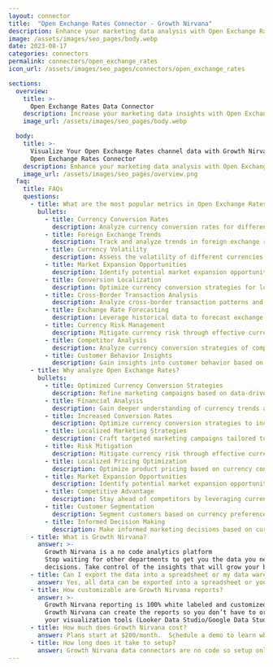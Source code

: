 ```yaml
---
layout: connector
title:  "Open Exchange Rates Connector - Growth Nirvana"
description: Enhance your marketing data analysis with Open Exchange Rates integration, leveraging actionable insights to optimize currency conversion strategies.
image: /assets/images/seo_pages/body.webp
date: 2023-08-17
categories: connectors
permalink: connectors/open_exchange_rates
icon_url: /assets/images/seo_pages/connectors/open_exchange_rates

sections:
  overview:
    title: >-
      Open Exchange Rates Data Connector
    description: Increase your marketing data insights with Open Exchange Rates integration. Gain valuable insights that can shape currency conversion strategies, financial analysis, and operational excellence.
    image_url: /assets/images/seo_pages/body.webp

  body:
    title: >-
      Visualize Your Open Exchange Rates channel data with Growth Nirvana's
      Open Exchange Rates Connector
    description: Enhance your marketing data analysis with Open Exchange Rates integration, leveraging actionable insights to optimize currency conversion strategies.
    image_url: /assets/images/seo_pages/overview.png
  faq:
    title: FAQs
    questions:
      - title: What are the most popular metrics in Open Exchange Rates to analyze?
        bullets:
          - title: Currency Conversion Rates
            description: Analyze currency conversion rates for different target markets.
          - title: Foreign Exchange Trends
            description: Track and analyze trends in foreign exchange rates.
          - title: Currency Volatility
            description: Assess the volatility of different currencies and its impact on marketing strategies.
          - title: Market Expansion Opportunities
            description: Identify potential market expansion opportunities based on currency trends.
          - title: Conversion Localization
            description: Optimize currency conversion strategies for localized markets.
          - title: Cross-Border Transaction Analysis
            description: Analyze cross-border transaction patterns and identify optimization opportunities.
          - title: Exchange Rate Forecasting
            description: Leverage historical data to forecast exchange rates and make informed marketing decisions.
          - title: Currency Risk Management
            description: Mitigate currency risk through effective currency conversion strategies.
          - title: Competitor Analysis
            description: Analyze currency conversion strategies of competitors for market benchmarking.
          - title: Customer Behavior Insights
            description: Gain insights into customer behavior based on currency conversion patterns.
      - title: Why analyze Open Exchange Rates?
        bullets:
          - title: Optimized Currency Conversion Strategies
            description: Refine marketing campaigns based on data-driven currency conversion insights.
          - title: Financial Analysis
            description: Gain deeper understanding of currency trends and their impact on marketing performance.
          - title: Increased Conversion Rates
            description: Optimize currency conversion strategies to increase customer conversion rates.
          - title: Localized Marketing Strategies
            description: Craft targeted marketing campaigns tailored to specific currency markets.
          - title: Risk Mitigation
            description: Mitigate currency risk through effective currency conversion strategies.
          - title: Localized Pricing Optimization
            description: Optimize product pricing based on currency conversion rates in different markets.
          - title: Market Expansion Opportunities
            description: Identify potential market expansion opportunities based on currency trends.
          - title: Competitive Advantage
            description: Stay ahead of competitors by leveraging currency conversion insights.
          - title: Customer Segmentation
            description: Segment customers based on currency preferences and behavior.
          - title: Informed Decision Making
            description: Make informed marketing decisions based on currency conversion insights.
      - title: What is Growth Nirvana?
        answer: >-
          Growth Nirvana is a no code analytics platform 
          Stop waiting for other departments to get you the data you need to make critical business 
          decisions. Take control of the insights that will grow your business.
      - title: Can I export the data into a spreadsheet or my data warehouse?
        answer: Yes, all data can be exported into a spreadsheet or your data warehouse (Google BigQuery, AWS, Snowflake, Azure, etc)
      - title: How customizable are Growth Nirvana reports?
        answer: >-
          Growth Nirvana reporting is 100% white labeled and customized to your specifications.
          Growth Nirvana can create the reports so you don’t have to or you can connect
          your visualization tools (Looker Data Studio/Google Data Studio, Tableau, PowerBI, etc) to Growth Nirvana.
      - title: How much does Growth Nirvana cost?
        answer: Plans start at $200/month.  Schedule a demo to learn what plan is best for you.
      - title: How long does it take to setup?
        answer: Growth Nirvana data connectors are no code so setup only requires a few clicks.
---
```

